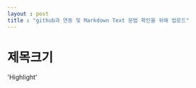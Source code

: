 ```yaml
---
layout : post 
title : "github과 연동 및 Markdown Text 문법 확인을 위해 업로드" 
--- 
```


# 제목크기  

'Highlight'


